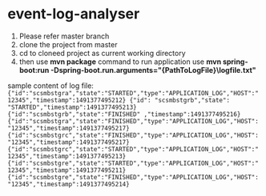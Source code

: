 # event-log-analyser

1. Please refer master branch
2. clone the project from master
3. cd to cloneed project as current working directory
4. then use **mvn package** command
to run application use **mvn spring-boot:run -Dspring-boot.run.arguments="{PathToLogFile}\logfile.txt"**

sample content of log file:
`{"id":"scsmbstgra","state":"STARTED","type":"APPLICATION_LOG","HOST":"12345","timestamp":1491377495212}
{"id": "scsmbstgrb","state": "STARTED","timestamp":1491377495213}
{"id":"scsmbstgrb","state":"FINISHED" ,"timestamp":1491377495216}
{"id":"scsmbstgra","state":"FINISHED","type":"APPLICATION_LOG","HOST":"12345","timestamp":1491377495217}
{"id":"scsmbstgrc","state":"FINISHED","type":"APPLICATION_LOG","HOST":"12345","timestamp":1491377495217}
{"id":"scsmbstgrc","state":"STARTED","type":"APPLICATION_LOG","HOST":"12345","timestamp":1491377495213}
{"id":"scsmbstgre","state":"STARTED","type":"APPLICATION_LOG","HOST":"12345","timestamp":1491377495211}
{"id":"scsmbstgre","state":"FINISHED","type":"APPLICATION_LOG","HOST":"12345","timestamp":1491377495214}`